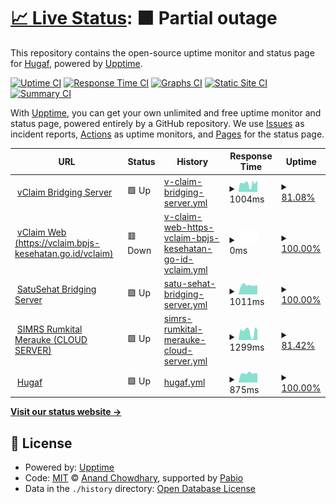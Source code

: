 # [📈 Live Status](https://hugaf.github.io/monitoring): <!--live status--> **🟧 Partial outage**

This repository contains the open-source uptime monitor and status page for [Hugaf](https://hugaf.com), powered by [Upptime](https://github.com/upptime/upptime).

[![Uptime CI](https://github.com/hugaf/monitoring/workflows/Uptime%20CI/badge.svg)](https://github.com/hugaf/monitoring/actions?query=workflow%3A%22Uptime+CI%22)
[![Response Time CI](https://github.com/hugaf/monitoring/workflows/Response%20Time%20CI/badge.svg)](https://github.com/hugaf/monitoring/actions?query=workflow%3A%22Response+Time+CI%22)
[![Graphs CI](https://github.com/hugaf/monitoring/workflows/Graphs%20CI/badge.svg)](https://github.com/hugaf/monitoring/actions?query=workflow%3A%22Graphs+CI%22)
[![Static Site CI](https://github.com/hugaf/monitoring/workflows/Static%20Site%20CI/badge.svg)](https://github.com/hugaf/monitoring/actions?query=workflow%3A%22Static+Site+CI%22)
[![Summary CI](https://github.com/hugaf/monitoring/workflows/Summary%20CI/badge.svg)](https://github.com/hugaf/monitoring/actions?query=workflow%3A%22Summary+CI%22)

With [Upptime](https://upptime.js.org), you can get your own unlimited and free uptime monitor and status page, powered entirely by a GitHub repository. We use [Issues](https://github.com/hugaf/monitoring/issues) as incident reports, [Actions](https://github.com/hugaf/monitoring/actions) as uptime monitors, and [Pages](https://hugaf.github.io/monitoring) for the status page.

<!--start: status pages-->
<!-- This summary is generated by Upptime (https://github.com/upptime/upptime) -->
<!-- Do not edit this manually, your changes will be overwritten -->
<!-- prettier-ignore -->
| URL | Status | History | Response Time | Uptime |
| --- | ------ | ------- | ------------- | ------ |
| <img alt="" src="https://icons.duckduckgo.com/ip3/hugaf.rumkitalmerauke.com.ico" height="13"> [vClaim Bridging Server](https://hugaf.rumkitalmerauke.com/simrs/jknmobile/hugaf/vclaim) | 🟩 Up | [v-claim-bridging-server.yml](https://github.com/hugaf/monitoring/commits/HEAD/history/v-claim-bridging-server.yml) | <details><summary><img alt="Response time graph" src="./graphs/v-claim-bridging-server/response-time-week.png" height="20"> 1004ms</summary><br><a href="https://hugaf.github.io/monitoring/history/v-claim-bridging-server"><img alt="Response time 1524" src="https://img.shields.io/endpoint?url=https%3A%2F%2Fraw.githubusercontent.com%2Fhugaf%2Fmonitoring%2FHEAD%2Fapi%2Fv-claim-bridging-server%2Fresponse-time.json"></a><br><a href="https://hugaf.github.io/monitoring/history/v-claim-bridging-server"><img alt="24-hour response time 1089" src="https://img.shields.io/endpoint?url=https%3A%2F%2Fraw.githubusercontent.com%2Fhugaf%2Fmonitoring%2FHEAD%2Fapi%2Fv-claim-bridging-server%2Fresponse-time-day.json"></a><br><a href="https://hugaf.github.io/monitoring/history/v-claim-bridging-server"><img alt="7-day response time 1004" src="https://img.shields.io/endpoint?url=https%3A%2F%2Fraw.githubusercontent.com%2Fhugaf%2Fmonitoring%2FHEAD%2Fapi%2Fv-claim-bridging-server%2Fresponse-time-week.json"></a><br><a href="https://hugaf.github.io/monitoring/history/v-claim-bridging-server"><img alt="30-day response time 1729" src="https://img.shields.io/endpoint?url=https%3A%2F%2Fraw.githubusercontent.com%2Fhugaf%2Fmonitoring%2FHEAD%2Fapi%2Fv-claim-bridging-server%2Fresponse-time-month.json"></a><br><a href="https://hugaf.github.io/monitoring/history/v-claim-bridging-server"><img alt="1-year response time 1524" src="https://img.shields.io/endpoint?url=https%3A%2F%2Fraw.githubusercontent.com%2Fhugaf%2Fmonitoring%2FHEAD%2Fapi%2Fv-claim-bridging-server%2Fresponse-time-year.json"></a></details> | <details><summary><a href="https://hugaf.github.io/monitoring/history/v-claim-bridging-server">81.08%</a></summary><a href="https://hugaf.github.io/monitoring/history/v-claim-bridging-server"><img alt="All-time uptime 96.08%" src="https://img.shields.io/endpoint?url=https%3A%2F%2Fraw.githubusercontent.com%2Fhugaf%2Fmonitoring%2FHEAD%2Fapi%2Fv-claim-bridging-server%2Fuptime.json"></a><br><a href="https://hugaf.github.io/monitoring/history/v-claim-bridging-server"><img alt="24-hour uptime 75.34%" src="https://img.shields.io/endpoint?url=https%3A%2F%2Fraw.githubusercontent.com%2Fhugaf%2Fmonitoring%2FHEAD%2Fapi%2Fv-claim-bridging-server%2Fuptime-day.json"></a><br><a href="https://hugaf.github.io/monitoring/history/v-claim-bridging-server"><img alt="7-day uptime 81.08%" src="https://img.shields.io/endpoint?url=https%3A%2F%2Fraw.githubusercontent.com%2Fhugaf%2Fmonitoring%2FHEAD%2Fapi%2Fv-claim-bridging-server%2Fuptime-week.json"></a><br><a href="https://hugaf.github.io/monitoring/history/v-claim-bridging-server"><img alt="30-day uptime 93.94%" src="https://img.shields.io/endpoint?url=https%3A%2F%2Fraw.githubusercontent.com%2Fhugaf%2Fmonitoring%2FHEAD%2Fapi%2Fv-claim-bridging-server%2Fuptime-month.json"></a><br><a href="https://hugaf.github.io/monitoring/history/v-claim-bridging-server"><img alt="1-year uptime 96.08%" src="https://img.shields.io/endpoint?url=https%3A%2F%2Fraw.githubusercontent.com%2Fhugaf%2Fmonitoring%2FHEAD%2Fapi%2Fv-claim-bridging-server%2Fuptime-year.json"></a></details>
| <img alt="" src="https://icons.duckduckgo.com/ip3/vclaim.bpjs-kesehatan.go.id.ico" height="13"> [vClaim Web (https://vclaim.bpjs-kesehatan.go.id/vclaim)](https://vclaim.bpjs-kesehatan.go.id/VClaim/) | 🟥 Down | [v-claim-web-https-vclaim-bpjs-kesehatan-go-id-vclaim.yml](https://github.com/hugaf/monitoring/commits/HEAD/history/v-claim-web-https-vclaim-bpjs-kesehatan-go-id-vclaim.yml) | <details><summary><img alt="Response time graph" src="./graphs/v-claim-web-https-vclaim-bpjs-kesehatan-go-id-vclaim/response-time-week.png" height="20"> 0ms</summary><br><a href="https://hugaf.github.io/monitoring/history/v-claim-web-https-vclaim-bpjs-kesehatan-go-id-vclaim"><img alt="Response time 0" src="https://img.shields.io/endpoint?url=https%3A%2F%2Fraw.githubusercontent.com%2Fhugaf%2Fmonitoring%2FHEAD%2Fapi%2Fv-claim-web-https-vclaim-bpjs-kesehatan-go-id-vclaim%2Fresponse-time.json"></a><br><a href="https://hugaf.github.io/monitoring/history/v-claim-web-https-vclaim-bpjs-kesehatan-go-id-vclaim"><img alt="24-hour response time 0" src="https://img.shields.io/endpoint?url=https%3A%2F%2Fraw.githubusercontent.com%2Fhugaf%2Fmonitoring%2FHEAD%2Fapi%2Fv-claim-web-https-vclaim-bpjs-kesehatan-go-id-vclaim%2Fresponse-time-day.json"></a><br><a href="https://hugaf.github.io/monitoring/history/v-claim-web-https-vclaim-bpjs-kesehatan-go-id-vclaim"><img alt="7-day response time 0" src="https://img.shields.io/endpoint?url=https%3A%2F%2Fraw.githubusercontent.com%2Fhugaf%2Fmonitoring%2FHEAD%2Fapi%2Fv-claim-web-https-vclaim-bpjs-kesehatan-go-id-vclaim%2Fresponse-time-week.json"></a><br><a href="https://hugaf.github.io/monitoring/history/v-claim-web-https-vclaim-bpjs-kesehatan-go-id-vclaim"><img alt="30-day response time 0" src="https://img.shields.io/endpoint?url=https%3A%2F%2Fraw.githubusercontent.com%2Fhugaf%2Fmonitoring%2FHEAD%2Fapi%2Fv-claim-web-https-vclaim-bpjs-kesehatan-go-id-vclaim%2Fresponse-time-month.json"></a><br><a href="https://hugaf.github.io/monitoring/history/v-claim-web-https-vclaim-bpjs-kesehatan-go-id-vclaim"><img alt="1-year response time 0" src="https://img.shields.io/endpoint?url=https%3A%2F%2Fraw.githubusercontent.com%2Fhugaf%2Fmonitoring%2FHEAD%2Fapi%2Fv-claim-web-https-vclaim-bpjs-kesehatan-go-id-vclaim%2Fresponse-time-year.json"></a></details> | <details><summary><a href="https://hugaf.github.io/monitoring/history/v-claim-web-https-vclaim-bpjs-kesehatan-go-id-vclaim">100.00%</a></summary><a href="https://hugaf.github.io/monitoring/history/v-claim-web-https-vclaim-bpjs-kesehatan-go-id-vclaim"><img alt="All-time uptime 100.00%" src="https://img.shields.io/endpoint?url=https%3A%2F%2Fraw.githubusercontent.com%2Fhugaf%2Fmonitoring%2FHEAD%2Fapi%2Fv-claim-web-https-vclaim-bpjs-kesehatan-go-id-vclaim%2Fuptime.json"></a><br><a href="https://hugaf.github.io/monitoring/history/v-claim-web-https-vclaim-bpjs-kesehatan-go-id-vclaim"><img alt="24-hour uptime 100.00%" src="https://img.shields.io/endpoint?url=https%3A%2F%2Fraw.githubusercontent.com%2Fhugaf%2Fmonitoring%2FHEAD%2Fapi%2Fv-claim-web-https-vclaim-bpjs-kesehatan-go-id-vclaim%2Fuptime-day.json"></a><br><a href="https://hugaf.github.io/monitoring/history/v-claim-web-https-vclaim-bpjs-kesehatan-go-id-vclaim"><img alt="7-day uptime 100.00%" src="https://img.shields.io/endpoint?url=https%3A%2F%2Fraw.githubusercontent.com%2Fhugaf%2Fmonitoring%2FHEAD%2Fapi%2Fv-claim-web-https-vclaim-bpjs-kesehatan-go-id-vclaim%2Fuptime-week.json"></a><br><a href="https://hugaf.github.io/monitoring/history/v-claim-web-https-vclaim-bpjs-kesehatan-go-id-vclaim"><img alt="30-day uptime 100.00%" src="https://img.shields.io/endpoint?url=https%3A%2F%2Fraw.githubusercontent.com%2Fhugaf%2Fmonitoring%2FHEAD%2Fapi%2Fv-claim-web-https-vclaim-bpjs-kesehatan-go-id-vclaim%2Fuptime-month.json"></a><br><a href="https://hugaf.github.io/monitoring/history/v-claim-web-https-vclaim-bpjs-kesehatan-go-id-vclaim"><img alt="1-year uptime 100.00%" src="https://img.shields.io/endpoint?url=https%3A%2F%2Fraw.githubusercontent.com%2Fhugaf%2Fmonitoring%2FHEAD%2Fapi%2Fv-claim-web-https-vclaim-bpjs-kesehatan-go-id-vclaim%2Fuptime-year.json"></a></details>
| <img alt="" src="https://icons.duckduckgo.com/ip3/api-satusehat.kemkes.go.id.ico" height="13"> [SatuSehat Bridging Server](https://api-satusehat.kemkes.go.id/kyc/v1/validation-web/) | 🟩 Up | [satu-sehat-bridging-server.yml](https://github.com/hugaf/monitoring/commits/HEAD/history/satu-sehat-bridging-server.yml) | <details><summary><img alt="Response time graph" src="./graphs/satu-sehat-bridging-server/response-time-week.png" height="20"> 1011ms</summary><br><a href="https://hugaf.github.io/monitoring/history/satu-sehat-bridging-server"><img alt="Response time 1244" src="https://img.shields.io/endpoint?url=https%3A%2F%2Fraw.githubusercontent.com%2Fhugaf%2Fmonitoring%2FHEAD%2Fapi%2Fsatu-sehat-bridging-server%2Fresponse-time.json"></a><br><a href="https://hugaf.github.io/monitoring/history/satu-sehat-bridging-server"><img alt="24-hour response time 994" src="https://img.shields.io/endpoint?url=https%3A%2F%2Fraw.githubusercontent.com%2Fhugaf%2Fmonitoring%2FHEAD%2Fapi%2Fsatu-sehat-bridging-server%2Fresponse-time-day.json"></a><br><a href="https://hugaf.github.io/monitoring/history/satu-sehat-bridging-server"><img alt="7-day response time 1011" src="https://img.shields.io/endpoint?url=https%3A%2F%2Fraw.githubusercontent.com%2Fhugaf%2Fmonitoring%2FHEAD%2Fapi%2Fsatu-sehat-bridging-server%2Fresponse-time-week.json"></a><br><a href="https://hugaf.github.io/monitoring/history/satu-sehat-bridging-server"><img alt="30-day response time 1068" src="https://img.shields.io/endpoint?url=https%3A%2F%2Fraw.githubusercontent.com%2Fhugaf%2Fmonitoring%2FHEAD%2Fapi%2Fsatu-sehat-bridging-server%2Fresponse-time-month.json"></a><br><a href="https://hugaf.github.io/monitoring/history/satu-sehat-bridging-server"><img alt="1-year response time 1244" src="https://img.shields.io/endpoint?url=https%3A%2F%2Fraw.githubusercontent.com%2Fhugaf%2Fmonitoring%2FHEAD%2Fapi%2Fsatu-sehat-bridging-server%2Fresponse-time-year.json"></a></details> | <details><summary><a href="https://hugaf.github.io/monitoring/history/satu-sehat-bridging-server">100.00%</a></summary><a href="https://hugaf.github.io/monitoring/history/satu-sehat-bridging-server"><img alt="All-time uptime 99.94%" src="https://img.shields.io/endpoint?url=https%3A%2F%2Fraw.githubusercontent.com%2Fhugaf%2Fmonitoring%2FHEAD%2Fapi%2Fsatu-sehat-bridging-server%2Fuptime.json"></a><br><a href="https://hugaf.github.io/monitoring/history/satu-sehat-bridging-server"><img alt="24-hour uptime 100.00%" src="https://img.shields.io/endpoint?url=https%3A%2F%2Fraw.githubusercontent.com%2Fhugaf%2Fmonitoring%2FHEAD%2Fapi%2Fsatu-sehat-bridging-server%2Fuptime-day.json"></a><br><a href="https://hugaf.github.io/monitoring/history/satu-sehat-bridging-server"><img alt="7-day uptime 100.00%" src="https://img.shields.io/endpoint?url=https%3A%2F%2Fraw.githubusercontent.com%2Fhugaf%2Fmonitoring%2FHEAD%2Fapi%2Fsatu-sehat-bridging-server%2Fuptime-week.json"></a><br><a href="https://hugaf.github.io/monitoring/history/satu-sehat-bridging-server"><img alt="30-day uptime 100.00%" src="https://img.shields.io/endpoint?url=https%3A%2F%2Fraw.githubusercontent.com%2Fhugaf%2Fmonitoring%2FHEAD%2Fapi%2Fsatu-sehat-bridging-server%2Fuptime-month.json"></a><br><a href="https://hugaf.github.io/monitoring/history/satu-sehat-bridging-server"><img alt="1-year uptime 99.94%" src="https://img.shields.io/endpoint?url=https%3A%2F%2Fraw.githubusercontent.com%2Fhugaf%2Fmonitoring%2FHEAD%2Fapi%2Fsatu-sehat-bridging-server%2Fuptime-year.json"></a></details>
| <img alt="" src="https://icons.duckduckgo.com/ip3/hugaf.rumkitalmerauke.com.ico" height="13"> [SIMRS Rumkital Merauke (CLOUD SERVER)](https://hugaf.rumkitalmerauke.com/simrs/jknmobile/) | 🟩 Up | [simrs-rumkital-merauke-cloud-server.yml](https://github.com/hugaf/monitoring/commits/HEAD/history/simrs-rumkital-merauke-cloud-server.yml) | <details><summary><img alt="Response time graph" src="./graphs/simrs-rumkital-merauke-cloud-server/response-time-week.png" height="20"> 1299ms</summary><br><a href="https://hugaf.github.io/monitoring/history/simrs-rumkital-merauke-cloud-server"><img alt="Response time 1833" src="https://img.shields.io/endpoint?url=https%3A%2F%2Fraw.githubusercontent.com%2Fhugaf%2Fmonitoring%2FHEAD%2Fapi%2Fsimrs-rumkital-merauke-cloud-server%2Fresponse-time.json"></a><br><a href="https://hugaf.github.io/monitoring/history/simrs-rumkital-merauke-cloud-server"><img alt="24-hour response time 1398" src="https://img.shields.io/endpoint?url=https%3A%2F%2Fraw.githubusercontent.com%2Fhugaf%2Fmonitoring%2FHEAD%2Fapi%2Fsimrs-rumkital-merauke-cloud-server%2Fresponse-time-day.json"></a><br><a href="https://hugaf.github.io/monitoring/history/simrs-rumkital-merauke-cloud-server"><img alt="7-day response time 1299" src="https://img.shields.io/endpoint?url=https%3A%2F%2Fraw.githubusercontent.com%2Fhugaf%2Fmonitoring%2FHEAD%2Fapi%2Fsimrs-rumkital-merauke-cloud-server%2Fresponse-time-week.json"></a><br><a href="https://hugaf.github.io/monitoring/history/simrs-rumkital-merauke-cloud-server"><img alt="30-day response time 1814" src="https://img.shields.io/endpoint?url=https%3A%2F%2Fraw.githubusercontent.com%2Fhugaf%2Fmonitoring%2FHEAD%2Fapi%2Fsimrs-rumkital-merauke-cloud-server%2Fresponse-time-month.json"></a><br><a href="https://hugaf.github.io/monitoring/history/simrs-rumkital-merauke-cloud-server"><img alt="1-year response time 1833" src="https://img.shields.io/endpoint?url=https%3A%2F%2Fraw.githubusercontent.com%2Fhugaf%2Fmonitoring%2FHEAD%2Fapi%2Fsimrs-rumkital-merauke-cloud-server%2Fresponse-time-year.json"></a></details> | <details><summary><a href="https://hugaf.github.io/monitoring/history/simrs-rumkital-merauke-cloud-server">81.42%</a></summary><a href="https://hugaf.github.io/monitoring/history/simrs-rumkital-merauke-cloud-server"><img alt="All-time uptime 96.11%" src="https://img.shields.io/endpoint?url=https%3A%2F%2Fraw.githubusercontent.com%2Fhugaf%2Fmonitoring%2FHEAD%2Fapi%2Fsimrs-rumkital-merauke-cloud-server%2Fuptime.json"></a><br><a href="https://hugaf.github.io/monitoring/history/simrs-rumkital-merauke-cloud-server"><img alt="24-hour uptime 76.78%" src="https://img.shields.io/endpoint?url=https%3A%2F%2Fraw.githubusercontent.com%2Fhugaf%2Fmonitoring%2FHEAD%2Fapi%2Fsimrs-rumkital-merauke-cloud-server%2Fuptime-day.json"></a><br><a href="https://hugaf.github.io/monitoring/history/simrs-rumkital-merauke-cloud-server"><img alt="7-day uptime 81.42%" src="https://img.shields.io/endpoint?url=https%3A%2F%2Fraw.githubusercontent.com%2Fhugaf%2Fmonitoring%2FHEAD%2Fapi%2Fsimrs-rumkital-merauke-cloud-server%2Fuptime-week.json"></a><br><a href="https://hugaf.github.io/monitoring/history/simrs-rumkital-merauke-cloud-server"><img alt="30-day uptime 94.19%" src="https://img.shields.io/endpoint?url=https%3A%2F%2Fraw.githubusercontent.com%2Fhugaf%2Fmonitoring%2FHEAD%2Fapi%2Fsimrs-rumkital-merauke-cloud-server%2Fuptime-month.json"></a><br><a href="https://hugaf.github.io/monitoring/history/simrs-rumkital-merauke-cloud-server"><img alt="1-year uptime 96.11%" src="https://img.shields.io/endpoint?url=https%3A%2F%2Fraw.githubusercontent.com%2Fhugaf%2Fmonitoring%2FHEAD%2Fapi%2Fsimrs-rumkital-merauke-cloud-server%2Fuptime-year.json"></a></details>
| <img alt="" src="https://icons.duckduckgo.com/ip3/hugaf.com.ico" height="13"> [Hugaf](https://hugaf.com) | 🟩 Up | [hugaf.yml](https://github.com/hugaf/monitoring/commits/HEAD/history/hugaf.yml) | <details><summary><img alt="Response time graph" src="./graphs/hugaf/response-time-week.png" height="20"> 875ms</summary><br><a href="https://hugaf.github.io/monitoring/history/hugaf"><img alt="Response time 1045" src="https://img.shields.io/endpoint?url=https%3A%2F%2Fraw.githubusercontent.com%2Fhugaf%2Fmonitoring%2FHEAD%2Fapi%2Fhugaf%2Fresponse-time.json"></a><br><a href="https://hugaf.github.io/monitoring/history/hugaf"><img alt="24-hour response time 865" src="https://img.shields.io/endpoint?url=https%3A%2F%2Fraw.githubusercontent.com%2Fhugaf%2Fmonitoring%2FHEAD%2Fapi%2Fhugaf%2Fresponse-time-day.json"></a><br><a href="https://hugaf.github.io/monitoring/history/hugaf"><img alt="7-day response time 875" src="https://img.shields.io/endpoint?url=https%3A%2F%2Fraw.githubusercontent.com%2Fhugaf%2Fmonitoring%2FHEAD%2Fapi%2Fhugaf%2Fresponse-time-week.json"></a><br><a href="https://hugaf.github.io/monitoring/history/hugaf"><img alt="30-day response time 1004" src="https://img.shields.io/endpoint?url=https%3A%2F%2Fraw.githubusercontent.com%2Fhugaf%2Fmonitoring%2FHEAD%2Fapi%2Fhugaf%2Fresponse-time-month.json"></a><br><a href="https://hugaf.github.io/monitoring/history/hugaf"><img alt="1-year response time 1045" src="https://img.shields.io/endpoint?url=https%3A%2F%2Fraw.githubusercontent.com%2Fhugaf%2Fmonitoring%2FHEAD%2Fapi%2Fhugaf%2Fresponse-time-year.json"></a></details> | <details><summary><a href="https://hugaf.github.io/monitoring/history/hugaf">100.00%</a></summary><a href="https://hugaf.github.io/monitoring/history/hugaf"><img alt="All-time uptime 100.00%" src="https://img.shields.io/endpoint?url=https%3A%2F%2Fraw.githubusercontent.com%2Fhugaf%2Fmonitoring%2FHEAD%2Fapi%2Fhugaf%2Fuptime.json"></a><br><a href="https://hugaf.github.io/monitoring/history/hugaf"><img alt="24-hour uptime 100.00%" src="https://img.shields.io/endpoint?url=https%3A%2F%2Fraw.githubusercontent.com%2Fhugaf%2Fmonitoring%2FHEAD%2Fapi%2Fhugaf%2Fuptime-day.json"></a><br><a href="https://hugaf.github.io/monitoring/history/hugaf"><img alt="7-day uptime 100.00%" src="https://img.shields.io/endpoint?url=https%3A%2F%2Fraw.githubusercontent.com%2Fhugaf%2Fmonitoring%2FHEAD%2Fapi%2Fhugaf%2Fuptime-week.json"></a><br><a href="https://hugaf.github.io/monitoring/history/hugaf"><img alt="30-day uptime 100.00%" src="https://img.shields.io/endpoint?url=https%3A%2F%2Fraw.githubusercontent.com%2Fhugaf%2Fmonitoring%2FHEAD%2Fapi%2Fhugaf%2Fuptime-month.json"></a><br><a href="https://hugaf.github.io/monitoring/history/hugaf"><img alt="1-year uptime 100.00%" src="https://img.shields.io/endpoint?url=https%3A%2F%2Fraw.githubusercontent.com%2Fhugaf%2Fmonitoring%2FHEAD%2Fapi%2Fhugaf%2Fuptime-year.json"></a></details>

<!--end: status pages-->

[**Visit our status website →**](https://hugaf.github.io/monitoring)

## 📄 License

- Powered by: [Upptime](https://github.com/upptime/upptime)
- Code: [MIT](./LICENSE) © [Anand Chowdhary](https://anandchowdhary.com), supported by [Pabio](https://pabio.com)
- Data in the `./history` directory: [Open Database License](https://opendatacommons.org/licenses/odbl/1-0/)
